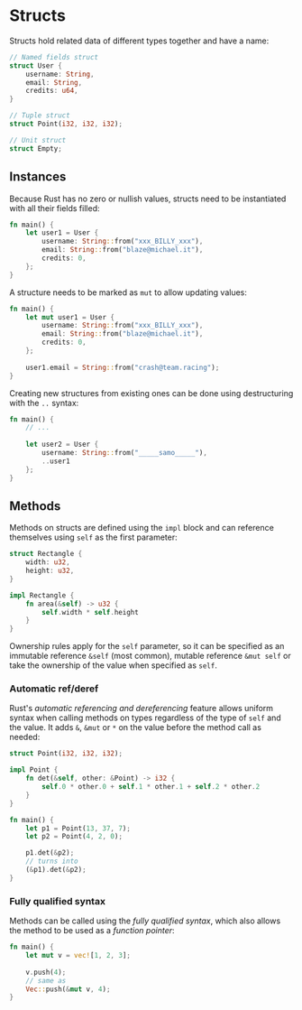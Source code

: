 # Structs

Structs hold related data of different types together and have a name:

```rust
// Named fields struct
struct User {
    username: String,
    email: String,
    credits: u64,
}

// Tuple struct
struct Point(i32, i32, i32);

// Unit struct
struct Empty;
```

## Instances

Because Rust has no zero or nullish values, structs need to be instantiated
with all their fields filled:

```rust
fn main() {
    let user1 = User {
        username: String::from("xxx_BILLY_xxx"),
        email: String::from("blaze@michael.it"),
        credits: 0,
    };
}
```

A structure needs to be marked as `mut` to allow updating values:

```rust
fn main() {
    let mut user1 = User {
        username: String::from("xxx_BILLY_xxx"),
        email: String::from("blaze@michael.it"),
        credits: 0,
    };
    
    user1.email = String::from("crash@team.racing");
}
```

Creating new structures from existing ones can be done using destructuring
with the `..` syntax:

```rust
fn main() {
    // ...
    
    let user2 = User {
        username: String::from("_____samo_____"),
        ..user1
    };
}
```

## Methods

Methods on structs are defined using the `impl` block and can reference themselves
using `self` as the first parameter:

```rust
struct Rectangle {
    width: u32,
    height: u32,
}

impl Rectangle {
    fn area(&self) -> u32 {
        self.width * self.height
    }
}
```

Ownership rules apply for the `self` parameter, so it can be specified as an immutable
reference `&self` (most common), mutable reference `&mut self` or take the ownership
of the value when specified as `self`.

### Automatic ref/deref

Rust's _automatic referencing and dereferencing_ feature allows uniform syntax when calling
methods on types regardless of the type of `self` and the value. It adds `&`, `&mut` or `*`
on the value before the method call as needed:

```rust
struct Point(i32, i32, i32);

impl Point {
    fn det(&self, other: &Point) -> i32 {
        self.0 * other.0 + self.1 * other.1 + self.2 * other.2
    }
}

fn main() {
    let p1 = Point(13, 37, 7);
    let p2 = Point(4, 2, 0);

    p1.det(&p2);
    // turns into
    (&p1).det(&p2);
}
```

### Fully qualified syntax

Methods can be called using the _fully qualified syntax_, which also allows the method
to be used as a _function pointer_:

```rust
fn main() {
    let mut v = vec![1, 2, 3];
    
    v.push(4);
    // same as
    Vec::push(&mut v, 4);
}
```

